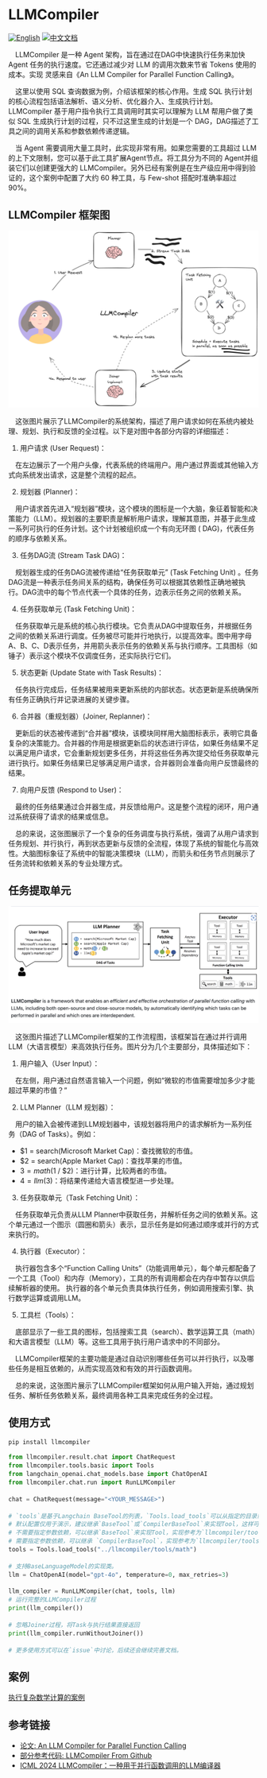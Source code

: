 # LLMCompiler

[![English](https://img.shields.io/badge/English-Click-yellow)](README.md)
[![中文文档](https://img.shields.io/badge/中文文档-点击查看-orange)](README-zh.md)

&emsp;LLMCompiler 是一种 Agent 架构，旨在通过在DAG中快速执行任务来加快 Agent 任务的执行速度。它还通过减少对 LLM 的调用次数来节省 Tokens 使用的成本。实现
灵感来自《An LLM Compiler for Parallel Function Calling》。

&emsp;这里以使用 SQL 查询数据为例，介绍该框架的核心作用。生成 SQL 执行计划的核心流程包括语法解析、语义分析、优化器介入、生成执行计划。LLMCompiler 基于用户指令执行工具调用时其实可以理解为 LLM 帮用户做了类似 SQL 生成执行计划的过程，只不过这里生成的计划是一个 DAG，DAG描述了工具之间的调用关系和参数依赖传递逻辑。

&emsp;当 Agent 需要调用大量工具时，此实现非常有用。如果您需要的工具超过 LLM 的上下文限制，您可以基于此工具扩展Agent节点。将工具分为不同的
Agent并组装它们以创建更强大的 LLMCompiler。另外已经有案例是在生产级应用中得到验证的，这个案例中配置了大约 60 种工具，与 Few-shot 搭配时准确率超过
90%。

## LLMCompiler 框架图

![LLMCompiler Frame Diagram](images/frame.png)

&emsp;这张图片展示了LLMCompiler的系统架构，描述了用户请求如何在系统内被处理、规划、执行和反馈的全过程。以下是对图中各部分内容的详细描述：

1. 用户请求 (User Request)：

&emsp;在左边展示了一个用户头像，代表系统的终端用户。用户通过界面或其他输入方式向系统发出请求，这是整个流程的起点。

2. 规划器 (Planner)：

&emsp;用户请求首先进入“规划器”模块，这个模块的图标是一个大脑，象征着智能和决策能力（LLM）。规划器的主要职责是解析用户请求，理解其意图，并基于此生成一系列可执行的任务计划。这个计划被组织成一个有向无环图 (
DAG)，代表任务的顺序与依赖关系。

3. 任务DAG流 (Stream Task DAG)：

&emsp;规划器生成的任务DAG流被传递给“任务获取单元” (Task Fetching Unit)
。任务DAG流是一种表示任务间关系的结构，确保任务可以根据其依赖性正确地被执行。DAG流中的每个节点代表一个具体的任务，边表示任务之间的依赖关系。

4. 任务获取单元 (Task Fetching Unit)：

&emsp;任务获取单元是系统的核心执行模块。它负责从DAG中提取任务，并根据任务之间的依赖关系进行调度。任务被尽可能并行地执行，以提高效率。图中用字母A、B、C、D表示任务，并用箭头表示任务的依赖关系与执行顺序。工具图标（如锤子）表示这个模块不仅调度任务，还实际执行它们。

5. 状态更新 (Update State with Task Results)：

&emsp;任务执行完成后，任务结果被用来更新系统的内部状态。状态更新是系统确保所有任务正确执行并记录进展的关键步骤。

6. 合并器（重规划器）(Joiner, Replanner)：

&emsp;更新后的状态被传递到“合并器”模块，该模块同样用大脑图标表示，表明它具备复杂的决策能力。合并器的作用是根据更新后的状态进行评估，如果任务结果不足以满足用户请求，它会重新规划更多任务，并将这些任务再次提交给任务获取单元进行执行。如果任务结果已足够满足用户请求，合并器则会准备向用户反馈最终的结果。

7. 向用户反馈 (Respond to User)：

&emsp;最终的任务结果通过合并器生成，并反馈给用户。这是整个流程的闭环，用户通过系统获得了请求的结果或信息。

&emsp;总的来说，这张图展示了一个复杂的任务调度与执行系统，强调了从用户请求到任务规划、并行执行，再到状态更新与反馈的全流程，体现了系统的智能化与高效性。大脑图标象征了系统中的智能决策模块（LLM），而箭头和任务节点则展示了任务流转和依赖关系的专业处理方式。

## 任务提取单元

![Task Fetching Unit](images/task-fetch.png)

&emsp;这张图片描述了LLMCompiler框架的工作流程图，该框架旨在通过并行调用LLM（大语言模型）来高效执行任务。图片分为几个主要部分，具体描述如下：

1. 用户输入（User Input）：

&emsp;在左侧，用户通过自然语言输入一个问题，例如“微软的市值需要增加多少才能超过苹果的市值？”

2. LLM Planner（LLM 规划器）：

&emsp;用户的输入会被传递到LLM规划器中，该规划器将用户的请求解析为一系列任务（DAG of Tasks）。例如：

- $1 = search(Microsoft Market Cap)：查找微软的市值。
- $2 = search(Apple Market Cap)：查找苹果的市值。
- $3 = math($1 / $2)：进行计算，比较两者的市值。
- $4 = llm($3)：将结果传递给大语言模型进一步处理。

3. 任务获取单元（Task Fetching Unit）：

&emsp;任务获取单元负责从LLM Planner中获取任务，并解析任务之间的依赖关系。这个单元通过一个图示（圆圈和箭头）表示，显示任务是如何通过顺序或并行的方式来执行的。

4. 执行器（Executor）：

&emsp;执行器包含多个“Function Calling Units”（功能调用单元），每个单元都配备了一个工具（Tool）和内存（Memory），工具的所有调用都会在内存中暂存以供后续解析器的使用。
执行器的各个单元负责具体执行任务，例如调用搜索引擎、执行数学运算或调用LLM。

5. 工具栏（Tools）：

&emsp;底部显示了一些工具的图标，包括搜索工具（search）、数学运算工具（math）和大语言模型（LLM）等。这些工具用于执行用户请求中的不同部分。

&emsp;LLMCompiler框架的主要功能是通过自动识别哪些任务可以并行执行，以及哪些任务是相互依赖的，从而实现高效和有效的并行函数调用。

&emsp;总的来说，这张图片展示了LLMCompiler框架如何从用户输入开始，通过规划任务、解析任务依赖关系，最终调用各种工具来完成任务的全过程。

## 使用方式

```shell
pip install llmcompiler
```

```py
from llmcompiler.result.chat import ChatRequest
from llmcompiler.tools.basic import Tools
from langchain_openai.chat_models.base import ChatOpenAI
from llmcompiler.chat.run import RunLLMCompiler

chat = ChatRequest(message="<YOUR_MESSAGE>")

# `tools`是基于Langchain BaseTool的列表，`Tools.load_tools`可以从指定的目录或者`.py`中自动加载Tools.
# 默认配置仅用于演示，建议继承`BaseTool`或`CompilerBaseTool`来实现Tool，这样可以更好地控制一些细节。
# 不需要指定参数依赖，可以继承`BaseTool`来实现Tool，实现参考为`llmcompiler/tools/basetool/fund_basic_v1.py`。
# 需要指定参数依赖，可以继承 `CompilerBaseTool`，实现参考为`llmcompiler/tools/math/math_tools.py,llmcompiler/tools/basetool/fund_basic_v2.py`。 
tools = Tools.load_tools("../llmcompiler/tools/math")

# 支持BaseLanguageModel的实现类。
llm = ChatOpenAI(model="gpt-4o", temperature=0, max_retries=3)

llm_compiler = RunLLMCompiler(chat, tools, llm)
# 运行完整的LLMCompiler过程
print(llm_compiler())

# 忽略Joiner过程，将Task与执行结果直接返回
print(llm_compiler.runWithoutJoiner())

# 更多使用方式可以在`issue`中讨论，后续还会继续完善文档。
```

## 案例

[执行复杂数学计算的案例](docs/dag-demo.md)

## 参考链接

- [论文: An LLM Compiler for Parallel Function Calling](https://arxiv.org/abs/2312.04511)
- [部分参考代码: LLMCompiler From Github](https://github.com/langchain-ai/langgraph/blob/main/examples/llm-compiler/LLMCompiler.ipynb)
- [ICML 2024 LLMCompiler：一种用于并行函数调用的LLM编译器](https://github.com/SqueezeAILab/LLMCompiler)

